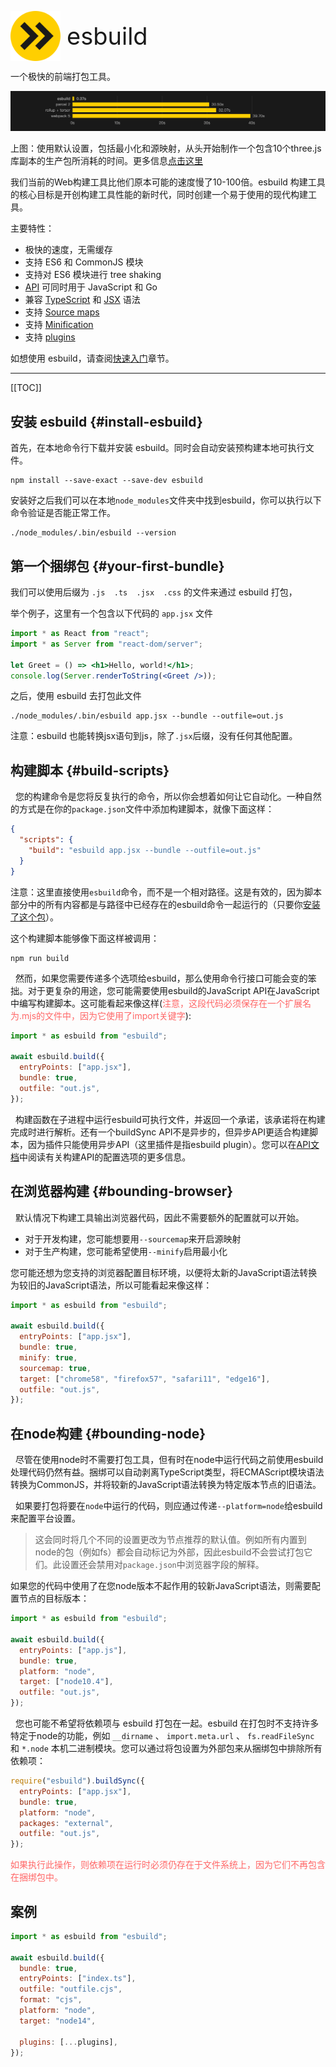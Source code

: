 <p style="display: flex; align-items: center;">
  <img src="./favicon.svg" alt="esbuild" width="80" style="display: inline-block;" /><span style="display: inline-block; font-size: 38px; margin-left: 10px;">esbuild</span>
</p>

一个极快的前端打包工具。

![Production bundle](production-bundle.png)

上图：使用默认设置，包括最小化和源映射，从头开始制作一个包含10个three.js库副本的生产包所消耗的时间。更多信息[点击这里](https://esbuild.github.io/faq/#benchmark-details)

我们当前的Web构建工具比他们原本可能的速度慢了10-100倍。esbuild 构建工具的核心目标是开创构建工具性能的新时代，同时创建一个易于使用的现代构建工具。

主要特性：

- 极快的速度，无需缓存
- 支持 ES6 和 CommonJS 模块
- 支持对 ES6 模块进行 tree shaking
- [API](https://esbuild.github.io/api/) 可同时用于 JavaScript 和 Go
- 兼容 [TypeScript](https://esbuild.docschina.org/content-types/#typescript) 和 [JSX](https://esbuild.docschina.org/content-types/#jsx) 语法
- 支持 [Source maps](https://esbuild.docschina.org/api/#sourcemap)
- 支持 [Minification](https://esbuild.docschina.org/api/#minify)
- 支持 [plugins](https://esbuild.docschina.org/plugins/)

如想使用 esbuild，请查阅[快速入门](https://esbuild.docschina.org/getting-started/)章节。

---

[[TOC]]

## 安装 esbuild {#install-esbuild}

首先，在本地命令行下载并安装 esbuild。同时会自动安装预构建本地可执行文件。

```shell
npm install --save-exact --save-dev esbuild
```

安装好之后我们可以在本地`node_modules`文件夹中找到esbuild，你可以执行以下命令验证是否能正常工作。

```shell
./node_modules/.bin/esbuild --version
```

## 第一个捆绑包 {#your-first-bundle}

我们可以使用后缀为 `.js  .ts  .jsx  .css` 的文件来通过 esbuild 打包，

举个例子，这里有一个包含以下代码的 `app.jsx` 文件

```jsx
import * as React from "react";
import * as Server from "react-dom/server";

let Greet = () => <h1>Hello, world!</h1>;
console.log(Server.renderToString(<Greet />));
```

之后，使用 esbuild 去打包此文件

```shell
./node_modules/.bin/esbuild app.jsx --bundle --outfile=out.js
```

注意：esbuild 也能转换jsx语句到js，除了`.jsx`后缀，没有任何其他配置。

## 构建脚本 {#build-scripts}

&nbsp;&nbsp;您的构建命令是您将反复执行的命令，所以你会想着如何让它自动化。一种自然的方式是在你的`package.json`文件中添加构建脚本，就像下面这样：

```json
{
  "scripts": {
    "build": "esbuild app.jsx --bundle --outfile=out.js"
  }
}
```

注意：这里直接使用`esbuild`命令，而不是一个相对路径。这是有效的，因为脚本部分中的所有内容都是与路径中已经存在的esbuild命令一起运行的（只要你[安装了这个包](#install-esbuild)）。

这个构建脚本能够像下面这样被调用：

```shell
npm run build
```

&nbsp;&nbsp;然而，如果您需要传递多个选项给esbuild，那么使用命令行接口可能会变的笨拙。对于更复杂的用途，您可能需要使用esbuild的JavaScript API在JavaScript中编写构建脚本。这可能看起来像这样(<font color="#FF6666">注意，这段代码必须保存在一个扩展名为.mjs的文件中，因为它使用了import关键字</font>):

```js
import * as esbuild from "esbuild";

await esbuild.build({
  entryPoints: ["app.jsx"],
  bundle: true,
  outfile: "out.js",
});
```

&nbsp;&nbsp;构建函数在子进程中运行esbuild可执行文件，并返回一个承诺，该承诺将在构建完成时进行解析。还有一个buildSync API不是异步的，但异步API更适合构建脚本，因为插件只能使用异步API（这里插件是指esbuild plugin）。您可以在[API文档](https://esbuild.github.io/api/#build)中阅读有关构建API的配置选项的更多信息。

## 在浏览器构建 {#bounding-browser}

&nbsp;&nbsp;默认情况下构建工具输出浏览器代码，因此不需要额外的配置就可以开始。

- 对于开发构建，您可能想要用`--sourcemap`来开启源映射
- 对于生产构建，您可能希望使用`--minify`启用最小化

您可能还想为您支持的浏览器配置目标环境，以便将太新的JavaScript语法转换为较旧的JavaScript语法，所以可能看起来像这样：

```js
import * as esbuild from "esbuild";

await esbuild.build({
  entryPoints: ["app.jsx"],
  bundle: true,
  minify: true,
  sourcemap: true,
  target: ["chrome58", "firefox57", "safari11", "edge16"],
  outfile: "out.js",
});
```

## 在node构建 {#bounding-node}

&nbsp;&nbsp;尽管在使用node时不需要打包工具，但有时在node中运行代码之前使用esbuild处理代码仍然有益。捆绑可以自动剥离TypeScript类型，将ECMAScript模块语法转换为CommonJS，并将较新的JavaScript语法转换为特定版本节点的旧语法。

&nbsp;&nbsp;如果要打包将要在`node`中运行的代码，则应通过传递`--platform=node`给esbuild来配置平台设置。

> 这会同时将几个不同的设置更改为节点推荐的默认值。例如所有内置到node的包（例如fs）都会自动标记为外部，因此esbuild不会尝试打包它们。此设置还会禁用对`package.json`中浏览器字段的解释。

如果您的代码中使用了在您node版本不起作用的较新JavaScript语法，则需要配置节点的目标版本：

```js
import * as esbuild from "esbuild";

await esbuild.build({
  entryPoints: ["app.js"],
  bundle: true,
  platform: "node",
  target: ["node10.4"],
  outfile: "out.js",
});
```

&nbsp;&nbsp;您也可能不希望将依赖项与 esbuild 打包在一起。esbuild 在打包时不支持许多特定于node的功能，例如 `__dirname` 、 `import.meta.url` 、 `fs.readFileSync` 和 `*.node` 本机二进制模块。您可以通过将包设置为外部包来从捆绑包中排除所有依赖项：

```js
require("esbuild").buildSync({
  entryPoints: ["app.jsx"],
  bundle: true,
  platform: "node",
  packages: "external",
  outfile: "out.js",
});
```

<font color="#FF6666">如果执行此操作，则依赖项在运行时必须仍存在于文件系统上，因为它们不再包含在捆绑包中。</font>

## 案例

```js
import * as esbuild from "esbuild";

await esbuild.build({
  bundle: true,
  entryPoints: ["index.ts"],
  outfile: "outfile.cjs",
  format: "cjs",
  platform: "node",
  target: "node14",

  plugins: [...plugins],
});
```
